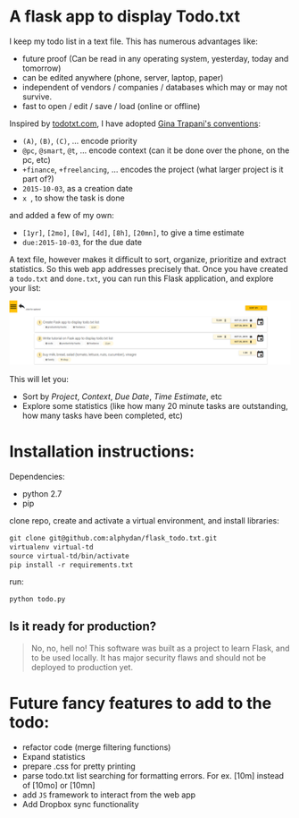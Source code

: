 # A flask app to display Todo.txt 

I keep my todo list in a text file. This has numerous advantages like:

- future proof (Can be read in any operating system, yesterday, today and tomorrow)
- can be edited anywhere (phone, server, laptop, paper)
- independent of vendors / companies / databases which may or may not survive.
- fast to open / edit / save / load (online or offline)

Inspired by [todotxt.com](http://todotxt.com/), I have adopted [Gina Trapani's conventions](https://github.com/ginatrapani/todo.txt-cli/wiki/The-Todo.txt-Format):

- `(A)`, `(B)`, `(C)`, ...  encode priority
- `@pc`, `@smart`, `@t`, ... encode context (can it be done over the phone, on the pc, etc)
- `+finance`, `+freelancing`, ... encodes the project (what larger project is it part of?)
- `2015-10-03`, as a creation date
- `x `, to show the task is done

and added a few of my own:

- `[1yr]`, `[2mo]`, `[8w]`, `[4d]`, `[8h]`, `[20mn]`, to give a time estimate
- `due:2015-10-03`, for the due date

A text file, however makes it difficult to sort, organize, prioritize and extract statistics. So this web app addresses precisely that.  Once you have created a `todo.txt` and `done.txt`, you can run this Flask application, and explore your list:

![Screenshot of the list](./static/img/todo_list_screenshot.png)

This will let you:

- Sort by *Project*, *Context*, *Due Date*, *Time Estimate*, etc
- Explore some statistics (like how many 20 minute tasks are outstanding, how many tasks have been completed, etc)

# Installation instructions:

Dependencies:

- python 2.7
- pip

clone repo, create and activate a virtual environment, and install libraries:

    git clone git@github.com:alphydan/flask_todo.txt.git
    virtualenv virtual-td
    source virtual-td/bin/activate
    pip install -r requirements.txt

run:

    python todo.py

## Is it ready for production?

> No, no, hell no!  This software was built as a project to learn Flask, and to be used locally.  It has major security flaws and should not be deployed to production yet.

# Future fancy features to add to the todo:

- refactor code (merge filtering functions)
- Expand statistics
- prepare .css for pretty printing
- parse todo.txt list searching for formatting errors. For ex. [10m] instead of [10mo] or [10mn]
- add `JS` framework to interact from the web app
- Add Dropbox sync functionality
